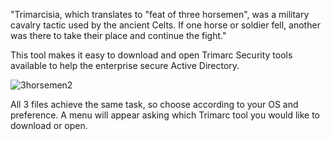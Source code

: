 "Trimarcisia, which translates to "feat of three horsemen", was a military cavalry tactic used by the ancient Celts. If one horse or soldier fell, another was there to take their place and continue the fight."

This tool makes it easy to download and open Trimarc Security tools available to help the enterprise secure Active Directory. 

![3horsemen2](https://github.com/user-attachments/assets/9e94af0b-e51d-43a4-b52b-9f399810f981)

All 3 files achieve the same task, so choose according to your OS and preference. A menu will appear asking which Trimarc tool you would like to download or open.
